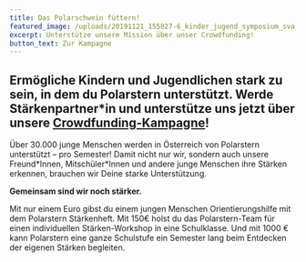 ```yaml
---
title: Das Polarschwein füttern!
featured_image: /uploads/20191121_155827-6_kinder_jugend_symposium_sva_web_3139.jpg
excerpt: Unterstütze unsere Mission über unser Crowdfunding!
button_text: Zur Kampagne
---
```

## Ermögliche Kindern und Jugendlichen stark zu sein, in dem du Polarstern unterstützt. Werde Stärkenpartner*in und unterstütze uns jetzt über unsere [Crowdfunding-Kampagne](gf.me/u/xcgbwi)!

Über 30.000 junge Menschen werden in Österreich von Polarstern unterstützt – pro Semester! Damit nicht nur wir, sondern auch unsere Freund\*Innen, Mitschüler\*Innen und andere junge Menschen ihre Stärken erkennen, brauchen wir Deine starke Unterstützung. 

**Gemeinsam sind wir noch stärker.** 

Mit nur einem Euro gibst du einem jungen Menschen Orientierungshilfe mit dem Polarstern Stärkenheft. Mit 150€ holst du das Polarstern-Team für einen individuellen Stärken-Workshop in eine Schulklasse. Und mit 1000 € kann Polarstern eine ganze Schulstufe ein Semester lang beim Entdecken der eigenen Stärken begleiten.
